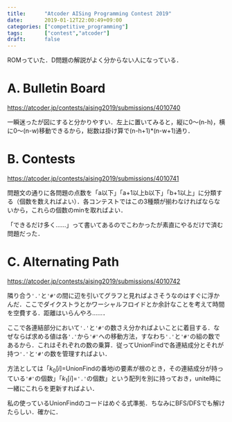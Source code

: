 ```yaml
---
title:      "Atcoder AISing Programming Contest 2019"
date:       2019-01-12T22:00:49+09:00
categories: ["competitive_programming"]
tags:       ["contest","atcoder"]
draft:      false
---
```


ROMっていた．D問題の解説がよく分からない人になっている．

<!--more-->

# A. Bulletin Board

https://atcoder.jp/contests/aising2019/submissions/4010740

一瞬迷ったが図にすると分かりやすい．左上に置いてみると，縦に0～(n-h)，横に0～(n-w)移動できるから，総数は掛け算で(n-h+1)*(n-w+1)通り．

# B. Contests

https://atcoder.jp/contests/aising2019/submissions/4010741

問題文の通りに各問題の点数を「a以下」「a+1以上b以下」「b+1以上」に分類する（個数を数えればよい）．各コンテストではこの3種類が揃わなければならないから，これらの個数のminを取ればよい．

「できるだけ多く……」って書いてあるのでこわかったが素直にやるだけで済む問題だった．

# C. Alternating Path

https://atcoder.jp/contests/aising2019/submissions/4010742

隣り合う`'.'`と`'#'`の間に辺を引いてグラフと見ればよさそうなのはすぐに浮かんだ．ここでダイクストラとかワーシャルフロイドとか余計なことを考えて時間を空費する．距離はいらんやろ……．

ここで各連結部分において`'.'`と`'#'`の数さえ分かればよいことに着目する．なぜならば求める値は各`'.'`から`'#'`への移動方法，すなわち`'.'`と`'#'`の組の数であるから．これはそれぞれの数の乗算．従ってUnionFindで各連結成分とそれが持つ`'.'`と`'#'`の数を管理すればよい．

方法としては「$k_0[i]$=UnionFindの番地$i$の要素が根のとき，その連結成分が持っている`'#'`の個数」「$k_1[i]$=`'.'`の個数」という配列を別に持っておき，unite時に一緒にこれらを更新すればよい．

私の使っているUnionFindのコードはめぐる式準拠．ちなみにBFS/DFSでも解けたらしい．確かに．

<!-- # D. Nearest Card Game

500点問題だしDが解けたら参加しようなどと思ったものの……．高橋君／青木君が取るマスをそれぞれ`T`,`A`とするとxの位置次第で`AATTT`や`TATAT`などのパターンになることは浮かんだが．

## 解説

コンテスト中に書いた実験コードで色々実験してみると， -->
